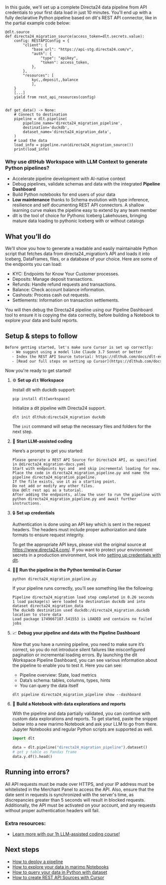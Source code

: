 In this guide, we'll set up a complete Directa24 data pipeline from API credentials to your first data load in just 10 minutes. You'll end up with a fully declarative Python pipeline based on dlt's REST API connector, like in the partial example code below:

```python-outcome
@dlt.source
def directa24_migration_source(access_token=dlt.secrets.value):
    config: RESTAPIConfig = {
        "client": {
            "base_url": "https://api-stg.directa24.com/v",
            "auth": {
                "type": "apikey",
                "token": access_token,
            },
        },
        "resources": [
            kyc,,deposit,,balance
            ],
    }
    [...]
    yield from rest_api_resources(config)


def get_data() -> None:
    # Connect to destination
    pipeline = dlt.pipeline(
        pipeline_name='directa24_migration_pipeline',
        destination='duckdb',
        dataset_name='directa24_migration_data', 
    )
    # Load the data
    load_info = pipeline.run(directa24_migration_source())
    print(load_info) 
```

### Why use dltHub Workspace with LLM Context to generate Python pipelines?

- Accelerate pipeline development with AI-native context
- Debug pipelines, validate schemas and data with the integrated **Pipeline Dashboard**
- Build Python notebooks for end users of your data
- **Low maintenance** thanks to Schema evolution with type inference, resilience and self documenting REST API connectors. A shallow learning curve makes the pipeline easy to extend by any team member
- dlt is the tool of choice for Pythonic Iceberg Lakehouses, bringing mature data loading to pythonic Iceberg with or without catalogs

## What you’ll do

We’ll show you how to generate a readable and easily maintainable Python script that fetches data from directa24_migration’s API and loads it into Iceberg, DataFrames, files, or a database of your choice. Here are some of the endpoints you can load:

- KYC: Endpoints for Know Your Customer processes.
- Deposits: Manage deposit transactions.
- Refunds: Handle refund requests and transactions.
- Balance: Check account balance information.
- Cashouts: Process cash out requests.
- Settlements: Information on transaction settlements.

You will then debug the Directa24 pipeline using our Pipeline Dashboard tool to ensure it is copying the data correctly, before building a Notebook to explore your data and build reports.

## Setup & steps to follow

```default
Before getting started, let's make sure Cursor is set up correctly:
   - We suggest using a model like Claude 3.7 Sonnet or better
   - Index the REST API Source tutorial: https://dlthub.com/docs/dlt-ecosystem/verified-sources/rest_api/ and add it to context as **@dlt rest api**
   - [Read our full steps on setting up Cursor](https://dlthub.com/docs/dlt-ecosystem/llm-tooling/cursor-restapi#23-configuring-cursor-with-documentation)
```

Now you're ready to get started!

1. ⚙️ **Set up `dlt` Workspace**
    
    Install dlt with duckdb support:
    ```shell
    pip install dlt[workspace]
    ```

    Initialize a dlt pipeline with Directa24 support.
    ```shell
    dlt init dlthub:directa24_migration duckdb
    ```

    The `init` command will setup the necessary files and folders for the next step.
    
2. 🤠 **Start LLM-assisted coding**
    
    Here’s a prompt to get you started:
    
    ```prompt
    Please generate a REST API Source for Directa24 API, as specified in @directa24_migration-docs.yaml 
    Start with endpoints kyc and  and skip incremental loading for now. 
    Place the code in directa24_migration_pipeline.py and name the pipeline directa24_migration_pipeline. 
    If the file exists, use it as a starting point. 
    Do not add or modify any other files. 
    Use @dlt rest api as a tutorial. 
    After adding the endpoints, allow the user to run the pipeline with python directa24_migration_pipeline.py and await further instructions.
    ```

    
3. 🔒 **Set up credentials** 
    
    Authentication is done using an API key which is sent in the request headers. The headers must include proper authorization and date formats to ensure request integrity.
    
    To get the appropriate API keys, please visit the original source at https://www.directa24.com/.
    If you want to protect your environment secrets in a production environment, look into [setting up credentials with dlt](https://dlthub.com/docs/walkthroughs/add_credentials).
    
4. 🏃‍♀️ **Run the pipeline in the Python terminal in Cursor**
    
    ```shell
    python directa24_migration_pipeline.py
    ```
    
    If your pipeline runs correctly, you’ll see something like the following:
    
    ```shell
    Pipeline directa24_migration load step completed in 0.26 seconds
    1 load package(s) were loaded to destination duckdb and into dataset directa24_migration_data
    The duckdb destination used duckdb:/directa24_migration.duckdb location to store data
    Load package 1749667187.541553 is LOADED and contains no failed jobs
    ```
    
5. 📈 **Debug your pipeline and data with the Pipeline Dashboard**

    Now that you have a running pipeline, you need to make sure it’s correct, so you do not introduce silent failures like misconfigured pagination or incremental loading errors. By launching the dlt Workspace Pipeline Dashboard, you can see various information about the pipeline to enable you to test it. Here you can see:
    - Pipeline overview: State, load metrics
    - Data’s schema: tables, columns, types, hints
    - You can query the data itself
    
    ```shell
    dlt pipeline directa24_migration_pipeline show --dashboard
    ```
    
6. 🐍 **Build a Notebook with data explorations and reports**

    With the pipeline and data partially validated, you can continue with custom data explorations and reports. To get started, paste the snippet below into a new marimo Notebook and ask your LLM to go from there. Jupyter Notebooks and regular Python scripts are supported as well.

    
    ```python
    import dlt

   data = dlt.pipeline("directa24_migration_pipeline").dataset()
   # get y table as Pandas frame
   data.y.df().head()
    ```

## Running into errors?

All API requests must be made over HTTPS, and your IP address must be whitelisted in the Merchant Panel to access the API. Also, ensure that the date sent in requests is synchronized with the server's time, as discrepancies greater than 5 seconds will result in blocked requests. Additionally, the API must be activated on your account, and any requests without proper authentication headers will fail.

### Extra resources:

- [Learn more with our 1h LLM-assisted coding course!](https://www.youtube.com/watch?v=GGid70rnJuM)

## Next steps

- [How to deploy a pipeline](https://dlthub.com/docs/walkthroughs/deploy-a-pipeline)
- [How to explore your data in marimo Notebooks](https://dlthub.com/docs/general-usage/dataset-access/marimo)
- [How to query your data in Python with dataset](https://dlthub.com/docs/general-usage/dataset-access/dataset)
- [How to create REST API Sources with Cursor](https://dlthub.com/docs/dlt-ecosystem/llm-tooling/cursor-restapi)